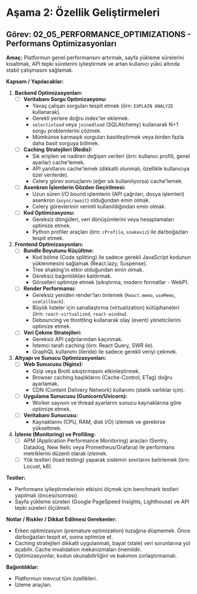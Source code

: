 # Aşama 2: Özellik Geliştirmeleri
## Görev: 02_05_PERFORMANCE_OPTIMIZATIONS - Performans Optimizasyonları

**Amaç:** Platformun genel performansını artırmak, sayfa yükleme sürelerini kısaltmak, API tepki sürelerini iyileştirmek ve artan kullanıcı yükü altında stabil çalışmasını sağlamak.

**Kapsam / Yapılacaklar:**
1.  **Backend Optimizasyonları:**
    - [ ] **Veritabanı Sorgu Optimizasyonu:**
        *   Yavaş çalışan sorguları tespit etmek (örn: `EXPLAIN ANALYZE` kullanarak).
        *   Gerekli yerlere doğru index'ler eklemek.
        *   `selectinload` veya `joinedload` (SQLAlchemy) kullanarak N+1 sorgu problemlerini çözmek.
        *   Mümkünse karmaşık sorguları basitleştirmek veya birden fazla daha basit sorguya bölmek.
    - [ ] **Caching Stratejileri (Redis):**
        *   Sık erişilen ve nadiren değişen verileri (örn: kullanıcı profili, genel ayarlar) cache'lemek.
        *   API yanıtlarını cache'lemek (dikkatli olunmalı, özellikle kullanıcıya özel verilerde).
        *   Celery görev sonuçlarını (eğer sık kullanılıyorsa) cache'lemek.
    - [ ] **Asenkron İşlemlerin Gözden Geçirilmesi:**
        *   Uzun süren I/O bound işlemlerin (API çağrıları, dosya işlemleri) asenkron (`async/await`) olduğundan emin olmak.
        *   Celery görevlerinin verimli kullanıldığından emin olmak.
    - [ ] **Kod Optimizasyonu:**
        *   Gereksiz döngüleri, veri dönüşümlerini veya hesaplamaları optimize etmek.
        *   Python profiler araçları (örn: `cProfile`, `snakeviz`) ile darboğazları tespit etmek.
2.  **Frontend Optimizasyonları:**
    - [ ] **Bundle Boyutunu Küçültme:**
        *   Kod bölme (Code splitting) ile sadece gerekli JavaScript kodunun yüklenmesini sağlamak (React.lazy, Suspense).
        *   Tree shaking'in etkin olduğundan emin olmak.
        *   Gereksiz bağımlılıkları kaldırmak.
        *   Görselleri optimize etmek (sıkıştırma, modern formatlar - WebP).
    - [ ] **Render Performansı:**
        *   Gereksiz yeniden render'ları önlemek (`React.memo`, `useMemo`, `useCallback`).
        *   Büyük listeler için sanallaştırma (virtualization) kütüphaneleri (örn: `react-virtualized`, `react-window`).
        *   Debouncing ve throttling kullanarak olay (event) yöneticilerini optimize etmek.
    - [ ] **Veri Çekme Stratejileri:**
        *   Gereksiz API çağrılarından kaçınmak.
        *   İstemci tarafı caching (örn: React Query, SWR ile).
        *   GraphQL kullanımı (ileride) ile sadece gerekli veriyi çekmek.
3.  **Altyapı ve Sunucu Optimizasyonları:**
    - [ ] **Web Sunucusu (Nginx):**
        *   Gzip veya Brotli sıkıştırmasını etkinleştirmek.
        *   Browser caching başlıklarını (Cache-Control, ETag) doğru ayarlamak.
        *   CDN (Content Delivery Network) kullanımı (statik varlıklar için).
    - [ ] **Uygulama Sunucusu (Gunicorn/Uvicorn):**
        *   Worker sayısını ve thread ayarlarını sunucu kaynaklarına göre optimize etmek.
    - [ ] **Veritabanı Sunucusu:**
        *   Kaynaklarını (CPU, RAM, disk I/O) izlemek ve gerekirse yükseltmek.
4.  **İzleme (Monitoring) ve Profiling:**
    - [ ] APM (Application Performance Monitoring) araçları (Sentry, Datadog, New Relic veya Prometheus/Grafana) ile performans metriklerini düzenli olarak izlemek.
    - [ ] Yük testleri (load testing) yaparak sistemin sınırlarını belirlemek (örn: Locust, k6).

**Testler:**
*   Performans iyileştirmelerinin etkisini ölçmek için benchmark testleri yapılmalı (öncesi/sonrası).
*   Sayfa yükleme süreleri (Google PageSpeed Insights, Lighthouse) ve API tepki süreleri ölçülmeli.

**Notlar / Riskler / Dikkat Edilmesi Gerekenler:**
*   Erken optimizasyon (premature optimization) tuzağına düşmemek. Önce darboğazları tespit et, sonra optimize et.
*   Caching stratejileri dikkatli uygulanmalı, bayat (stale) veri sorunlarına yol açabilir. Cache invalidation mekanizmaları önemlidir.
*   Optimizasyonlar, kodun okunabilirliğini ve bakımını zorlaştırmamalı.

**Bağımlılıklar:**
*   Platformun mevcut tüm özellikleri.
*   İzleme araçları.
